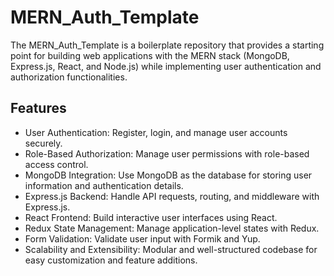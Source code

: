 # MERN_Auth_Template

The MERN_Auth_Template is a boilerplate repository that provides a starting point for building web applications with the MERN stack (MongoDB, Express.js, React, and Node.js) while implementing user authentication and authorization functionalities.

## Features

- User Authentication: Register, login, and manage user accounts securely.
- Role-Based Authorization: Manage user permissions with role-based access control.
- MongoDB Integration: Use MongoDB as the database for storing user information and authentication details.
- Express.js Backend: Handle API requests, routing, and middleware with Express.js.
- React Frontend: Build interactive user interfaces using React.
- Redux State Management: Manage application-level states with Redux.
- Form Validation: Validate user input with Formik and Yup.
- Scalability and Extensibility: Modular and well-structured codebase for easy customization and feature additions.
